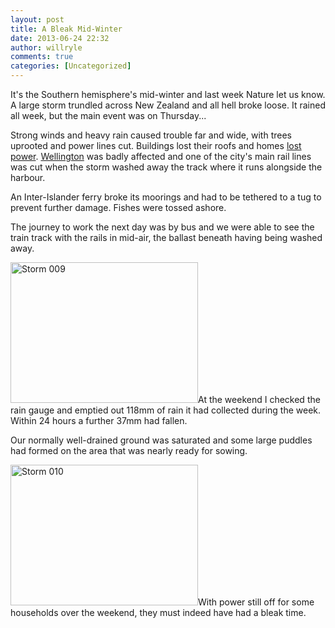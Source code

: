 ```yaml
---
layout: post
title: A Bleak Mid-Winter
date: 2013-06-24 22:32
author: willryle
comments: true
categories: [Uncategorized]
---
```

It's the Southern hemisphere's mid-winter and last week Nature let us know. A large storm trundled across New Zealand and all hell broke loose. It rained all week, but the main event was on Thursday...

<!--more-->

Strong winds and heavy rain caused trouble far and wide, with trees uprooted and power lines cut. Buildings lost their roofs and homes <a href="http://www.stuff.co.nz/national/8823953/Major-storm-mop-up-gets-under-way" target="_blank">lost power</a>. <a href="http://www.stuff.co.nz/national/8823953/Major-storm-mop-up-gets-under-way" target="_blank">Wellington</a> was badly affected and one of the city's main rail lines was cut when the storm washed away the track where it runs alongside the harbour.

An Inter-Islander ferry broke its moorings and had to be tethered to a tug to prevent further damage. Fishes were tossed ashore.

The journey to work the next day was by bus and we were able to see the train track with the rails in mid-air, the ballast beneath having being washed away.

<a href="http://willryle.files.wordpress.com/2013/06/storm-009.jpg"><img class="alignleft size-medium wp-image-1661" alt="Storm 009" src="http://willryle.files.wordpress.com/2013/06/storm-009.jpg?w=300" width="300" height="225" /></a>At the weekend I checked the rain gauge and emptied out 118mm of rain it had collected during the week. Within 24 hours a further 37mm had fallen.

Our normally well-drained ground was saturated and some large puddles had formed on the area that was nearly ready for sowing.

<a href="http://willryle.files.wordpress.com/2013/06/storm-010.jpg"><img class="alignleft size-medium wp-image-1662" alt="Storm 010" src="http://willryle.files.wordpress.com/2013/06/storm-010.jpg?w=300" width="300" height="225" /></a>With power still off for some households over the weekend, they must indeed have had a bleak time.

